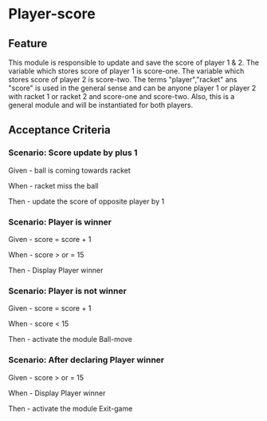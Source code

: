 # Player-score

## Feature

This module is responsible to update and save the score of player 1 & 2.
The variable which stores score of player 1 is score-one.
The variable which stores score of player 2 is score-two.
The terms "player","racket" ans "score" is used in the general sense and
can be anyone player 1 or player 2 with
racket 1 or racket 2 and score-one and score-two.
Also, this is a general module and will be instantiated for both players.

## Acceptance Criteria

### Scenario: Score update by plus 1

  Given - ball is coming towards racket

  When - racket miss the ball

  Then - update the score of opposite player by 1

### Scenario: Player is winner

  Given - score = score + 1

  When - score > or = 15

  Then - Display Player winner
  
### Scenario: Player is not winner

  Given - score = score + 1

  When - score < 15

  Then - activate the module Ball-move
  
### Scenario: After declaring Player winner

  Given - score > or = 15

  When - Display Player winner

  Then - activate the module Exit-game
